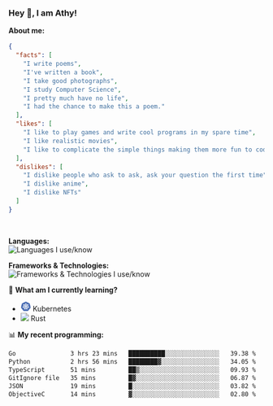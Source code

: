 ### Hey 👋, I am Athy!<br>

**About me:**


```json
{
  "facts": [
    "I write poems",
    "I've written a book",
    "I take good photographs",
    "I study Computer Science",
    "I pretty much have no life",
    "I had the chance to make this a poem."
  ],
  "likes": [
    "I like to play games and write cool programs in my spare time",
    "I like realistic movies",
    "I like to complicate the simple things making them more fun to code."
  ],
  "dislikes": [
    "I dislike people who ask to ask, ask your question the first time",
    "I dislike anime",
    "I dislike NFTs"
  ]
}
```
<br>


**Languages:**<br>
![Languages I use/know](https://skillicons.dev/icons?i=py,js,html,go,lua,java)

**Frameworks & Technologies:**<br />
![Frameworks & Technologies I use/know](https://skillicons.dev/icons?i=nodejs,nextjs,ts,react,express,docker,kubernetes,mysql,postgresql,mongodb,git,github,tailwind,prisma)

📙 **What am I currently learning?**

- <img height="20" src="https://github.com/devicons/devicon/blob/master/icons/kubernetes/kubernetes-plain.svg" />  Kubernetes
- <img height="20" src="https://cdn.jsdelivr.net/gh/devicons/devicon/icons/rust/rust-plain.svg" /> Rust

📊 **My recent programming:**

<!--START_SECTION:waka-->

```text
Go               3 hrs 23 mins   ██████████░░░░░░░░░░░░░░░   39.38 %
Python           2 hrs 56 mins   ████████▓░░░░░░░░░░░░░░░░   34.05 %
TypeScript       51 mins         ██▒░░░░░░░░░░░░░░░░░░░░░░   09.93 %
GitIgnore file   35 mins         █▓░░░░░░░░░░░░░░░░░░░░░░░   06.87 %
JSON             19 mins         █░░░░░░░░░░░░░░░░░░░░░░░░   03.82 %
ObjectiveC       14 mins         ▓░░░░░░░░░░░░░░░░░░░░░░░░   02.80 %
```

<!--END_SECTION:waka-->
